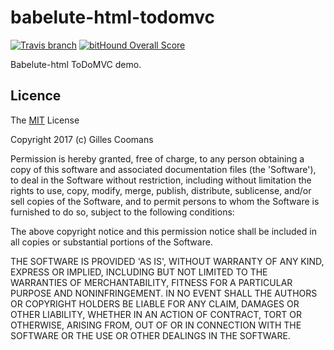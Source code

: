 # babelute-html-todomvc

[![Travis branch](https://img.shields.io/travis/nomocas/babelute-html-dom-pragmatics/master.svg)](https://travis-ci.org/nomocas/babelute-html-dom-pragmatics)
[![bitHound Overall Score](https://www.bithound.io/github/nomocas/babelute-html-dom-pragmatics/badges/score.svg)](https://www.bithound.io/github/nomocas/babelute-html-dom-pragmatics)

Babelute-html ToDoMVC demo.

## Licence

The [MIT](http://opensource.org/licenses/MIT) License

Copyright 2017 (c) Gilles Coomans

Permission is hereby granted, free of charge, to any person obtaining a copy of this software and associated documentation files (the 'Software'), to deal in the Software without restriction, including without limitation the rights to use, copy, modify, merge, publish, distribute, sublicense, and/or sell copies of the Software, and to permit persons to whom the Software is furnished to do so, subject to the following conditions:

The above copyright notice and this permission notice shall be included in all copies or substantial portions of the Software.

THE SOFTWARE IS PROVIDED 'AS IS', WITHOUT WARRANTY OF ANY KIND, EXPRESS OR IMPLIED, INCLUDING BUT NOT LIMITED TO THE WARRANTIES OF MERCHANTABILITY, FITNESS FOR A PARTICULAR PURPOSE AND NONINFRINGEMENT. IN NO EVENT SHALL THE AUTHORS OR COPYRIGHT HOLDERS BE LIABLE FOR ANY CLAIM, DAMAGES OR OTHER LIABILITY, WHETHER IN AN ACTION OF CONTRACT, TORT OR OTHERWISE, ARISING FROM, OUT OF OR IN CONNECTION WITH THE SOFTWARE OR THE USE OR OTHER DEALINGS IN THE SOFTWARE.
